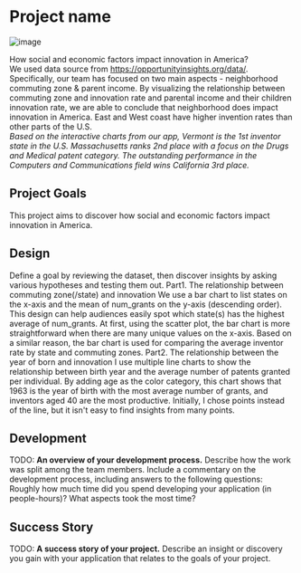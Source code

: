 # Project name
![image](https://user-images.githubusercontent.com/75749274/195476987-e54a8120-7b2f-4975-9e57-b92aedbe7705.png)

How social and economic factors impact innovation in America? <br />
We used data source from https://opportunityinsights.org/data/. Specifically, our team has focused on two main aspects - neighborhood commuting zone & parent income.
By visualizing the relationship between commuting zone and innovation rate and parental income and their children innovation rate, we are able to conclude that neighborhood does impact innovation in America. East and West coast have higher invention rates than other parts of the U.S.  <br />
*Based on the interactive charts from our app, Vermont is the 1st inventor state in the U.S.  Massachusetts ranks 2nd place with a focus on the Drugs and Medical patent category. The outstanding performance in the Computers and Communications field wins California 3rd place.*

## Project Goals

This project aims to discover how social and economic factors impact innovation in America.

## Design

Define a goal by reviewing the dataset, then discover insights by asking various hypotheses and testing them out.
Part1. The relationship between commuting zone(/state) and innovation
We use a bar chart to list states on the x-axis and the mean of num_grants on the y-axis (descending order). This design can help audiences easily spot which state(s) has the highest average of num_grants. At first, using the scatter plot, the bar chart is more straightforward when there are many unique values on the x-axis.   Based on a similar reason, the bar chart is used for comparing the average inventor rate by state and commuting zones. 
Part2. The relationship between the year of born and innovation
I use multiple line charts to show the relationship between birth year and the average number of patents granted per individual. By adding age as the color category, this chart shows that 1963 is the year of birth with the most average number of grants, and inventors aged 40 are the most productive. Initially, I chose points instead of the line, but it isn't easy to find insights from many points. 



## Development

TODO: **An overview of your development process.** Describe how the work was split among the team members. Include a commentary on the development process, including answers to the following questions: Roughly how much time did you spend developing your application (in people-hours)? What aspects took the most time?

## Success Story

TODO:  **A success story of your project.** Describe an insight or discovery you gain with your application that relates to the goals of your project.
